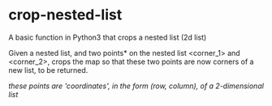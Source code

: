 # crop-nested-list
A basic function in Python3 that crops a nested list (2d list)

Given a nested list, <m> and two points* on the nested list <corner_1> 
and <corner_2>, crops the map so that these two points are now
corners of a new list, to be returned.

*these points are 'coordinates', in the form (row, column),
of a 2-dimensional list*
